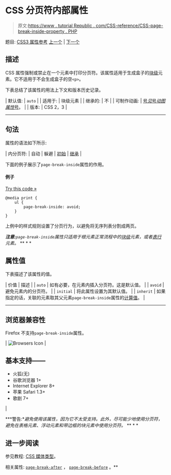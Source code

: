 # CSS 分页符内部属性

> 原文:[https://www . tutorial Republic . com/CSS-reference/CSS-page-break-inside-property . PHP](https://www.tutorialrepublic.com/css-reference/css-page-break-inside-property.php)

题目: [CSS3 属性参考](css3-properties.php) [上一个](css-page-break-before-property.php) | [下一个](css3-perspective-property.php)

## 描述

CSS 属性强制或禁止在一个元素中打印分页符。该属性适用于生成盒子的[块级](../css-tutorial/css-visual-formatting.php#block-level)元素。它不适用于不会生成盒子的空`<p>`。

下表总结了该属性的用法上下文和版本历史记录。

| 默认值: | `auto` |
| 适用于: | 块级元素 |
| 继承的: | 不 |
| 可制作动画: | [号*见*号*动图属性*号](css-animatable-properties.php)。 |
| 版本: | CSS 2，3 |

* * *

## 句法

属性的语法如下所示:

| 内分页符: | 自动 &#124; 躲避 &#124; [初始](../definitions.php#initial) &#124; [继承](../definitions.php#inherit) |

下面的例子展示了`page-break-inside`属性的作用。

#### 例子

[Try this code »](../codelab.php?topic=css&file=page-break-inside-property "Try this code using online Editor")

```
@media print {
    ul {
        page-break-inside: avoid;
    }
}
```

上例中的样式规则设置了分页行为，以避免将无序列表分割成两页。

 ***注意:**`page-break-inside`属性只适用于根元素正常流程中的[块级](../css-tutorial/css-visual-formatting.php#block-level)元素，或者[表行](../html-reference/html-tr-tag.php)元素。*  ** * *

## 属性值

下表描述了该属性的值。

| 价值 | 描述 |
| `auto` | 如有必要，在元素内插入分页符。这是默认值。 |
| `avoid` | 避免元素内的分页符。 |
| `initial` | 将此属性设置为其默认值。 |
| `inherit` | 如果指定的话，关联的元素取其父元素`page-break-inside`属性的[计算值](../definitions.php#computed-value)。 |

* * *

## 浏览器兼容性

Firefox 不支持`page-break-inside`属性。

| ![Browsers Icon](../Images/e9331123c77668c1832e541c2fca1002.png) | 

## 基本支持——

*   火狐(无)
*   谷歌浏览器 1+
*   Internet Explorer 8+
*   苹果 Safari 1.3+
*   歌剧 7+

 |

 ***警告:**避免使用该属性，因为它不太受支持。此外，尽可能少地使用分页符，避免在表格元素、浮动元素和带边框的块元素中使用分页符。*  ** * *

## 进一步阅读

参见教程: [CSS 媒体类型](../css-tutorial/css-media-types.php)。

相关属性: [`page-break-after`](css-page-break-after-property.php) ， [`page-break-before`](css-page-break-before-property.php) 。**